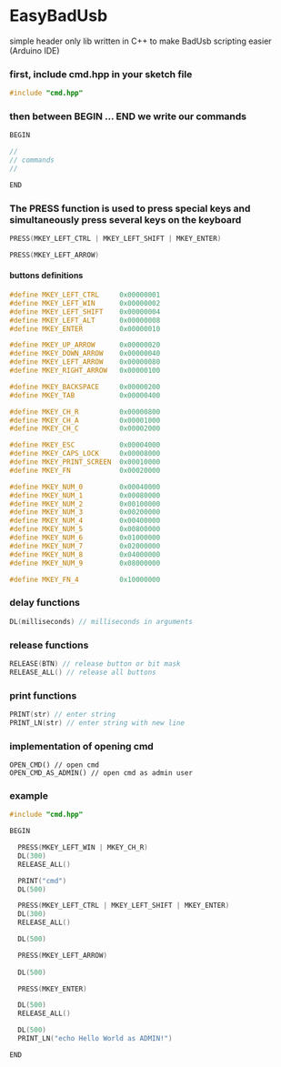 # EasyBadUsb
simple header only lib written in C++ to make BadUsb scripting easier (Arduino IDE)


### first, include cmd.hpp in your sketch file
```cpp
#include "cmd.hpp"
```

### then between BEGIN ... END we write our commands
```cpp
BEGIN

//
// commands
//

END
```


### The PRESS function is used to press special keys and simultaneously press several keys on the keyboard
```cpp
PRESS(MKEY_LEFT_CTRL | MKEY_LEFT_SHIFT | MKEY_ENTER)

PRESS(MKEY_LEFT_ARROW)
```

#### buttons definitions
```cpp
#define MKEY_LEFT_CTRL     0x00000001
#define MKEY_LEFT_WIN      0x00000002
#define MKEY_LEFT_SHIFT    0x00000004
#define MKEY_LEFT_ALT      0x00000008
#define MKEY_ENTER         0x00000010

#define MKEY_UP_ARROW      0x00000020
#define MKEY_DOWN_ARROW    0x00000040
#define MKEY_LEFT_ARROW    0x00000080
#define MKEY_RIGHT_ARROW   0x00000100

#define MKEY_BACKSPACE     0x00000200
#define MKEY_TAB           0x00000400

#define MKEY_CH_R          0x00000800
#define MKEY_CH_A          0x00001000
#define MKEY_CH_C          0x00002000

#define MKEY_ESC           0x00004000
#define MKEY_CAPS_LOCK     0x00008000
#define MKEY_PRINT_SCREEN  0x00010000
#define MKEY_FN            0x00020000

#define MKEY_NUM_0         0x00040000
#define MKEY_NUM_1         0x00080000
#define MKEY_NUM_2         0x00100000
#define MKEY_NUM_3         0x00200000
#define MKEY_NUM_4         0x00400000
#define MKEY_NUM_5         0x00800000
#define MKEY_NUM_6         0x01000000
#define MKEY_NUM_7         0x02000000
#define MKEY_NUM_8         0x04000000
#define MKEY_NUM_9         0x08000000

#define MKEY_FN_4          0x10000000
```

### delay functions
```cpp
DL(milliseconds) // milliseconds in arguments
```

### release functions
```cpp
RELEASE(BTN) // release button or bit mask
RELEASE_ALL() // release all buttons
```

### print functions
```cpp
PRINT(str) // enter string
PRINT_LN(str) // enter string with new line
```

### implementation of opening cmd
```
OPEN_CMD() // open cmd
OPEN_CMD_AS_ADMIN() // open cmd as admin user
```



### example
```cpp
#include "cmd.hpp"

BEGIN

  PRESS(MKEY_LEFT_WIN | MKEY_CH_R)
  DL(300)
  RELEASE_ALL()

  PRINT("cmd")
  DL(500)

  PRESS(MKEY_LEFT_CTRL | MKEY_LEFT_SHIFT | MKEY_ENTER)
  DL(300)
  RELEASE_ALL()

  DL(500)

  PRESS(MKEY_LEFT_ARROW)
  
  DL(500)

  PRESS(MKEY_ENTER)

  DL(500)
  RELEASE_ALL()

  DL(500)
  PRINT_LN("echo Hello World as ADMIN!")

END
```
